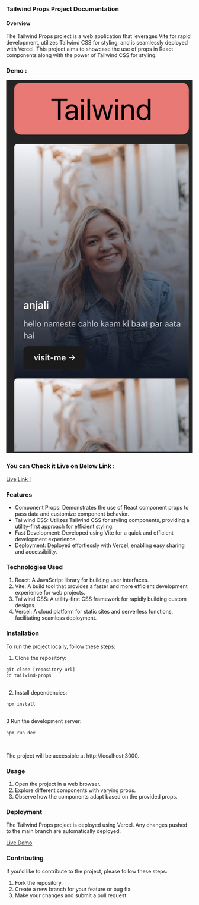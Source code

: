 ### Tailwind Props Project Documentation



#### Overview
The Tailwind Props project is a web application that leverages Vite for rapid development, utilizes Tailwind CSS for styling, and is seamlessly deployed with Vercel. This project aims to showcase the use of props in React components along with the power of Tailwind CSS for styling.




### Demo :

![Alt text](2.png)

### You can Check it Live on Below Link :

[Live Link !](https://tailwindprops.vercel.app/)

### Features
- Component Props: Demonstrates the use of React component props to pass data and customize component behavior.
- Tailwind CSS: Utilizes Tailwind CSS for styling components, providing a utility-first approach for efficient styling.
- Fast Development: Developed using Vite for a quick and efficient development experience.
- Deployment: Deployed effortlessly with Vercel, enabling easy sharing and accessibility.


### Technologies Used
1. React: A JavaScript library for building user interfaces.
2. Vite: A build tool that provides a faster and more efficient development experience for web projects.
3. Tailwind CSS: A utility-first CSS framework for rapidly building custom designs.
4. Vercel: A cloud platform for static sites and serverless functions, facilitating seamless deployment.


### Installation
To run the project locally, follow these steps:


1. Clone the repository:
```
git clone [repository-url]
cd tailwind-props


```
2.  Install dependencies:

```
npm install


```

3 Run the development server:


```
npm run dev



```

The project will be accessible at http://localhost:3000.


### Usage
1. Open the project in a web browser.
2. Explore different components with varying props.
3. Observe how the components adapt based on the provided props.


### Deployment
The Tailwind Props project is deployed using Vercel. Any changes pushed to the main branch are automatically deployed.

[Live Demo ](https://tailwindprops.vercel.app/)



### Contributing
If you'd like to contribute to the project, please follow these steps:

1. Fork the repository.
2. Create a new branch for your feature or bug fix.
3. Make your changes and submit a pull request.